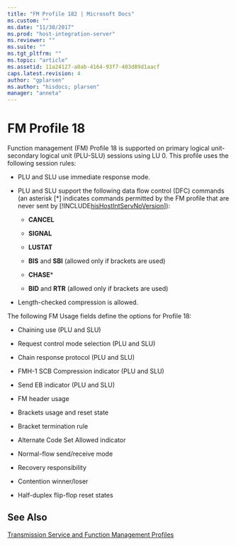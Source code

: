 ```yaml
---
title: "FM Profile 182 | Microsoft Docs"
ms.custom: ""
ms.date: "11/30/2017"
ms.prod: "host-integration-server"
ms.reviewer: ""
ms.suite: ""
ms.tgt_pltfrm: ""
ms.topic: "article"
ms.assetid: 11a24127-a0ab-4164-93f7-403d89d1aacf
caps.latest.revision: 4
author: "gplarsen"
ms.author: "hisdocs; plarsen"
manager: "anneta"
---
```

# FM Profile 18
Function management (FM) Profile 18 is supported on primary logical unit-secondary logical unit (PLU-SLU) sessions using LU 0. This profile uses the following session rules:  
  
-   PLU and SLU use immediate response mode.  
  
-   PLU and SLU support the following data flow control (DFC) commands (an asterisk [*] indicates commands permitted by the FM profile that are never sent by [!INCLUDE[hisHostIntServNoVersion](../includes/hishostintservnoversion-md.md)]):  
  
    -   **CANCEL**  
  
    -   **SIGNAL**  
  
    -   **LUSTAT**  
  
    -   **BIS** and **SBI** (allowed only if brackets are used)  
  
    -   **CHASE***  
  
    -   **BID** and **RTR** (allowed only if brackets are used)  
  
-   Length-checked compression is allowed.  
  
 The following FM Usage fields define the options for Profile 18:  
  
-   Chaining use (PLU and SLU)  
  
-   Request control mode selection (PLU and SLU)  
  
-   Chain response protocol (PLU and SLU)  
  
-   FMH-1 SCB Compression indicator (PLU and SLU)  
  
-   Send EB indicator (PLU and SLU)  
  
-   FM header usage  
  
-   Brackets usage and reset state  
  
-   Bracket termination rule  
  
-   Alternate Code Set Allowed indicator  
  
-   Normal-flow send/receive mode  
  
-   Recovery responsibility  
  
-   Contention winner/loser  
  
-   Half-duplex flip-flop reset states  
  
## See Also  
 [Transmission Service and Function Management Profiles](../core/transmission-service-and-function-management-profiles1.md)